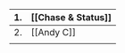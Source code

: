 
	

| 1.  | [[Chase & Status]] |
| --- | ------------------ |
| 2.  | [[Andy C]]         |
|     |                    |
